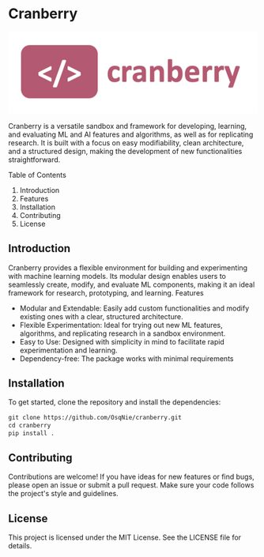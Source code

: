 # Cranberry

![logo](/utils/img/cranberry.png)

Cranberry is a versatile sandbox and framework for developing, learning, and evaluating ML and AI features and algorithms, as well as for replicating research. It is built with a focus on easy modifiability, clean architecture, and a structured design, making the development of new functionalities straightforward.

Table of Contents
1.    Introduction
2.    Features
3.    Installation
4.    Contributing
5.    License

## Introduction

Cranberry provides a flexible environment for building and experimenting with machine learning models. Its modular design enables users to seamlessly create, modify, and evaluate ML components, making it an ideal framework for research, prototyping, and learning.
Features

-    Modular and Extendable: Easily add custom functionalities and modify existing ones with a clear, structured architecture.
-    Flexible Experimentation: Ideal for trying out new ML features, algorithms, and replicating research in a sandbox environment.
-    Easy to Use: Designed with simplicity in mind to facilitate rapid experimentation and learning.
-    Dependency-free: The package works with minimal requirements

## Installation

To get started, clone the repository and install the dependencies:

```
git clone https://github.com/OsqNie/cranberry.git
cd cranberry
pip install .
```

## Contributing

Contributions are welcome! If you have ideas for new features or find bugs, please open an issue or submit a pull request. Make sure your code follows the project's style and guidelines.


## License

This project is licensed under the MIT License. See the LICENSE file for details.
